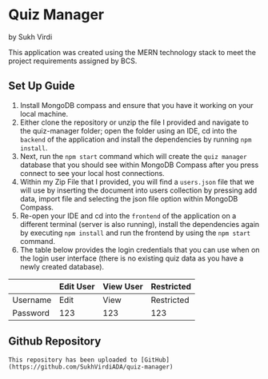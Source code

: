 # Quiz Manager
by Sukh Virdi
 
This application was created using the MERN technology stack to meet the project requirements assigned by BCS.

## Set Up Guide

1) Install MongoDB compass and ensure that you have it working on your local machine.
2) Either clone the repository or unzip the file I provided and navigate to the quiz-manager folder; open the folder using an IDE, cd into the `backend` of the application and install the dependencies by running `npm install`. 
3) Next, run the `npm start` command which will create the `quiz manager` database that you should see within MongoDB Compass after you press connect to see your local host connections.
4) Within my Zip File that I provided, you will find a `users.json` file that we will use by inserting the document into users collection by pressing add data, import file and selecting the json file option within MongoDB Compass.
5) Re-open your IDE and cd into the `frontend` of the application on a different terminal (server is also running), install the dependencies again by executing `npm install` and run the frontend by using the `npm start` command.
6) The table below provides the login credentials that you can use when on the login user interface (there is no existing quiz data as you have a newly created database).


|                    | Edit User          | View User          | Restricted         |
| ------------------ | ------------------ | ------------------ | ------------------ | 
| Username           | Edit               | View               | Restricted         |
| Password           | 123                | 123                | 123                |

## Github Repository

```
This repository has been uploaded to [GitHub](https://github.com/SukhVirdiADA/quiz-manager)
```
